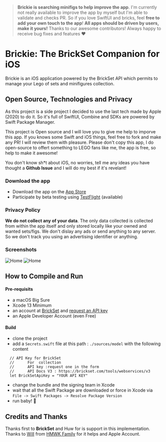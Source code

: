 
> **Brickie is searching minifigs to help improve the app**. I'm currently not really available to improve the app by myself but I'm able to validate and checks PR. So if you love SwiftUI and bricks, feel **free to add your own touch to the app**! **All apps should be driven by users, make it yours!**
Thanks to our awesome contributors! Always happy to receive bug fixes and features ❤️


# Brickie: The BrickSet Companion for iOS

Brickie is an iOS application powered by the BrickSet API which permits to manage your Lego of sets and minifigures collection. 

## Open Source, Technologies and Privacy

As this project is a side project I decided to use the last tech made by Apple (2020) to do it. So it's full of SwiftUI, Combine and SDKs are powered by Swift Package Manager. 

This project is Open source and I will love you to give me help to imporve this app. If you knows some Swift and iOS things, feel free to fork and make any PR! I will review them with pleasure. 
Please don't copy this app, I do open-source to offert something to LEGO fans like me, the app is free, so help to make it awesome! 

You don't know sh*t about iOS, no worries, tell me any ideas you have thought a **Github Issue** and I will do my best if it's revelant!

### Download the app

- Download the app on the [App Store](https://apps.apple.com/gb/app/brickie-brickset-companion/id1512743668)
- Participate by beta testing using [TestFlight](https://testflight.apple.com/join/9IE197Mt) (available)

### Privacy Policy

**We do not collect any of your data**. The only data collected is collected from within the app itself and only stored locally like your owned and wanted sets/figs. 
We don't dislay any ads or send anything to any server. So we don't track you using an advertising identifier or anything. 

### Screenshots

![Home](https://www.dropbox.com/s/01rb1io6bh8f5e0/1%20-%20home.png?raw=1)
![Home](https://www.dropbox.com/s/xr5651otlmkma2y/2%20-%20set%20detail.png?raw=1)


## How to Compile and Run

#### Pre-requisits

- a macOS Big Sure 
- Xcode 13 Minimum
- an account at [BrickSet](https://brickset.com) and [request an API key](https://brickset.com/tools/webservices/v3)
- an Apple Developer Account (even Free) 

#### Build

- clone the project
- add a `Secrets.swift` file at this path : `./sources/model` with the following content

```
  // API Key for BrickSet
  //      For  collection
  //      API key :request one in the form
  //      API Docs V3 : https://brickset.com/tools/webservices/v3
  let BrickSetApiKey = "YOUR API KEY"
```

 - change the bundle and the signing team in Xcode
 - wait that all the Swift Package are downloaded or force in Xcode via `File -> Swift Packages -> Resolve Package Version`
 - run baby! 🦄
 
 
## Credits and Thanks

Thanks first to **BrickSet** and Huw for is support in this implementation. Thanks to [Will](https://github.com/william-delaere) from [HMWK Family](https://homework.family) for it helps and Apple Account. 

